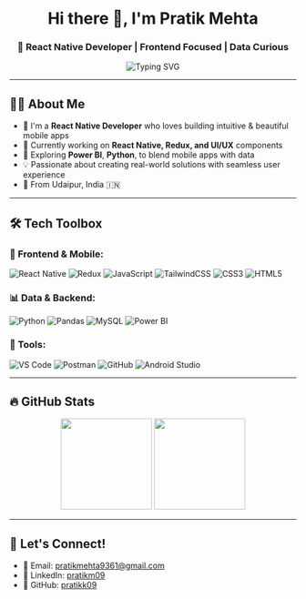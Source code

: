 <h1 align="center">Hi there 👋, I'm Pratik Mehta</h1>
<h3 align="center">🚀 React Native Developer | Frontend Focused | Data Curious</h3>

<p align="center">
  <img src="https://readme-typing-svg.herokuapp.com?font=Fira+Code&duration=2000&pause=1000&color=00BFFF&width=435&lines=Building+Cross-platform+Apps;Crafting+Modern+Mobile+UI;Learning+Data+Science+on+the+Side" alt="Typing SVG" />
</p>

---

## 🧑‍💻 About Me

- 💼 I'm a **React Native Developer** who loves building intuitive & beautiful mobile apps  
- 📱 Currently working on **React Native, Redux, and UI/UX** components  
- 🎯 Exploring **Power BI**, **Python**, to blend mobile apps with data  
- 💡 Passionate about creating real-world solutions with seamless user experience  
- 📍 From Udaipur, India 🇮🇳  

---

## 🛠️ Tech Toolbox

### 🚀 Frontend & Mobile:
![React Native](https://img.shields.io/badge/-React%20Native-61DAFB?logo=react&logoColor=black&style=flat)
![Redux](https://img.shields.io/badge/-Redux-764ABC?logo=redux&logoColor=white)
![JavaScript](https://img.shields.io/badge/-JavaScript-F7DF1E?logo=javascript&logoColor=black)
![TailwindCSS](https://img.shields.io/badge/-Tailwind-38B2AC?logo=tailwindcss&logoColor=white)
![CSS3](https://img.shields.io/badge/-CSS3-1572B6?logo=css3)
![HTML5](https://img.shields.io/badge/-HTML5-E34F26?logo=html5&logoColor=white)

### 📊 Data & Backend:
![Python](https://img.shields.io/badge/-Python-3776AB?logo=python&logoColor=white)
![Pandas](https://img.shields.io/badge/-Pandas-150458?logo=pandas)
![MySQL](https://img.shields.io/badge/-MySQL-4479A1?logo=mysql)
![Power BI](https://img.shields.io/badge/-PowerBI-F2C811?logo=powerbi&logoColor=black)

### 🔧 Tools:
![VS Code](https://img.shields.io/badge/-VS%20Code-007ACC?logo=visual-studio-code&logoColor=white)
![Postman](https://img.shields.io/badge/-Postman-FF6C37?logo=postman&logoColor=white)
![GitHub](https://img.shields.io/badge/-GitHub-181717?logo=github)
![Android Studio](https://img.shields.io/badge/-Android%20Studio-3DDC84?logo=android-studio&logoColor=white)

---

## 🔥 GitHub Stats

<p align="center">
  <img src="https://github-readme-stats.vercel.app/api?username=pratikk09&show_icons=true&theme=react" height="160"/>
  <img src="https://github-readme-stats.vercel.app/api/top-langs/?username=pratikk09&layout=compact&theme=react" height="160"/>
</p>

---

## 🤝 Let's Connect!

- 📧 Email: [pratikmehta9361@gmail.com](mailto:pratikmehta9361@gmail.com)  
- 💼 LinkedIn: [pratikm09](https://www.linkedin.com/in/pratikmehta09/)  
- 🔗 GitHub: [pratikk09](https://github.com/pratikk09)


